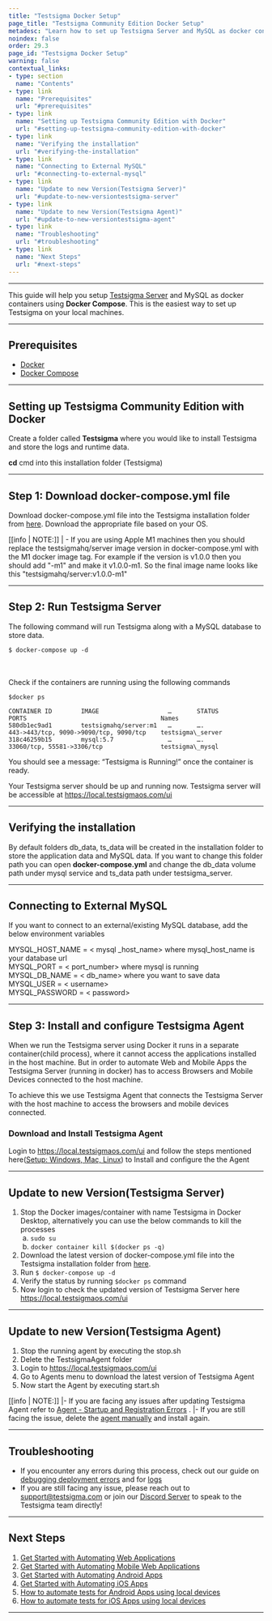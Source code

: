 ```yaml
---
title: "Testsigma Docker Setup"
page_title: "Testsigma Community Edition Docker Setup"
metadesc: "Learn how to set up Testsigma Server and MySQL as docker containers using Docker Compose | Easiest way to set up Testsigma on your local machines"
noindex: false
order: 29.3
page_id: "Testsigma Docker Setup"
warning: false
contextual_links:
- type: section
  name: "Contents"
- type: link
  name: "Prerequisites"
  url: "#prerequisites"
- type: link
  name: "Setting up Testsigma Community Edition with Docker"
  url: "#setting-up-testsigma-community-edition-with-docker"
- type: link
  name: "Verifying the installation"
  url: "#verifying-the-installation"
- type: link
  name: "Connecting to External MySQL"
  url: "#connecting-to-external-mysql"
- type: link
  name: "Update to new Version(Testsigma Server)"
  url: "#update-to-new-versiontestsigma-server"
- type: link
  name: "Update to new Version(Testsigma Agent)"
  url: "#update-to-new-versiontestsigma-agent"
- type: link
  name: "Troubleshooting"
  url: "#troubleshooting"
- type: link
  name: "Next Steps"
  url: "#next-steps"
---
```


---

This guide will help you setup [Testsigma Server](https://github.com/testsigmahq/testsigma) and MySQL as docker containers using **Docker Compose**. This is the easiest way to set up Testsigma on your local machines.

---

## **Prerequisites**
  * [Docker](https://docs.docker.com/install/)
  * [Docker Compose](https://docs.docker.com/compose/install/)

---

## **Setting up Testsigma Community Edition with Docker**

Create a folder called **Testsigma** where you would like to install Testsigma and store the logs and runtime data.

**cd** cmd into this installation folder (Testsigma)

---

## **Step 1: Download docker-compose.yml file**

Download docker-compose.yml file into the Testsigma installation folder from [here](https://github.com/testsigmahq/testsigma/tree/dev/deploy/docker). Download the appropriate file based on your OS.


[[info | NOTE:]]
| - If you are using Apple M1 machines then you should replace the testsigmahq/server image version in docker-compose.yml with the M1 docker image tag. For example if the version is v1.0.0 then you should add "-m1" and make it v1.0.0-m1. So the final image name looks like this "testsigmahq/server:v1.0.0-m1"

---

## **Step 2: Run Testsigma Server**

The following command will run Testsigma along with a MySQL database to store data.

```
$ docker-compose up -d 
```
<br><br>
Check if the containers are running using the following commands


```
$docker ps

CONTAINER ID        IMAGE                   …       STATUS            PORTS                                     Names    			                                              
580db1ec9ad1        testsigmahq/server:m1   …       ….	              443->443/tcp, 9090->9090/tcp, 9090/tcp    testsigma\_server 
318c46259b15        mysql:5.7               …       ….	              33060/tcp, 55581->3306/tcp                testsigma\_mysql
```

You should see a message: “Testsigma is Running!” once the container is ready.


Your Testsigma server should be up and running now. Testsigma server will be accessible at https://local.testsigmaos.com/ui

---

## **Verifying the installation**

By default folders db\_data, ts\_data will be created in the installation folder to store the application data and MySQL data. If you want to change this folder path you can open **docker-compose.yml** and change the db\_data volume path under mysql service and ts\_data path under testsigma_server.

---

## **Connecting to External MySQL**

If you want to connect to an external/existing MySQL database, add the below environment variables 
 
MYSQL\_HOST\_NAME = < mysql \_host\_name> where mysql\_host\_name is your database url<br>
MYSQL\_PORT = < port\_number> where mysql is running<br>
MYSQL\_DB\_NAME = < db\_name> where you want to save data<br>
MYSQL\_USER = < username><br>
MYSQL\_PASSWORD = < password><br>

---

## **Step 3: Install and configure Testsigma Agent**

When we run the Testsigma server using Docker it runs in a separate container(child process), where it cannot access the applications installed in the host machine. But in order to automate Web and Mobile Apps the Testsigma Server (running in docker) has to access Browsers and Mobile Devices connected to the host machine. 

To achieve this we use Testsigma Agent that connects the Testsigma Server with the host machine to access the browsers and mobile devices connected. 

### **Download and Install Testsigma Agent**

Login to https://local.testsigmaos.com/ui and follow the steps mentioned here([Setup: Windows, Mac, Linux](https://testsigma.com/docs//agent/setup-on-windows-mac-linux/)) to Install and configure the the Agent
 
---

## **Update to new Version(Testsigma Server)**

  1. Stop the Docker images/container with name Testsigma in Docker Desktop, alternatively you can use the below commands to kill the processes<br>
       &nbsp;a. `sudo su`<br>
       &nbsp;b. `docker container kill $(docker ps -q)`
  2. Download the latest version of docker-compose.yml file into the Testsigma installation folder from [here](https://github.com/testsigmahq/testsigma/tree/dev/deploy/docker). 
  3. Run 
  `
  $ docker-compose up -d 
  `
  4. Verify the status by running `$docker ps` command
  5. Now login to check the updated version of Testsigma Server here  https://local.testsigmaos.com/ui

---

## **Update to new Version(Testsigma Agent)**

  1. Stop the running agent by executing the stop.sh
  2. Delete the TestsigmaAgent folder 
  3. Login to https://local.testsigmaos.com/ui
  4. Go to Agents menu to download the latest version of Testsigma Agent
  5. Now start the Agent by executing start.sh

[[info | NOTE:]]
|- If you are facing any issues after updating Testsigma Agent refer to [Agent - Startup and Registration Errors](https://testsigma.com/docs/agent/troubleshooting/setup-issues/) .
|- If you are still facing the issue, delete the [agent manually](https://testsigma.com/docs/agent/force-delete/) and install again.

---

## **Troubleshooting**

- If you encounter any errors during this process, check out our guide on [debugging deployment errors](https://testsigma.com/docs/troubleshooting/setup/server-docker-deployment-errors/) and for [logs](https://testsigma.com/docs/troubleshooting/setup/server-docker-deployment-errors/#checking-logs)
- If you are still facing any issue, please reach out to [support@testsigma.com](mailto:support@testsigma.com) or join our [Discord Server](https://discord.com/invite/5caWS7R6QX) to speak to the Testsigma team directly!

---

## **Next Steps**

1. [Get Started with Automating Web Applications](https://testsigma.com/tutorials/getting-started/automate-web-applications/)
2. [Get Started with Automating Mobile Web Applications](https://testsigma.com/tutorials/getting-started/automate-mobile-web-applications/)
3. [Get Started with Automating Android Apps](https://testsigma.com/tutorials/getting-started/automate-android-applications/)
4. [Get Started with Automating iOS Apps](https://testsigma.com/tutorials/getting-started/automate-ios-applications/)
5. [How to automate tests for Android Apps using local devices](https://testsigma.com/tutorials/test-cases/mobile-apps/build-tests-using-local-android-devices/)
6. [How to automate tests for iOS Apps using local devices](https://testsigma.com/tutorials/test-cases/mobile-apps/build-tests-using-local-ios-devices/)

---
